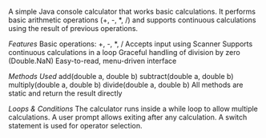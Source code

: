 A simple Java console calculator that works basic calculations. It performs basic arithmetic operations (+, -, *, /) and supports continuous calculations using the result of previous operations.

*Features*
Basic operations: +, -, *, /
Accepts input using Scanner
Supports continuous calculations in a loop
Graceful handling of division by zero (Double.NaN)
Easy-to-read, menu-driven interface

*Methods Used*
add(double a, double b)
subtract(double a, double b)
multiply(double a, double b)
divide(double a, double b)
All methods are static and return the result directly

*Loops & Conditions*
The calculator runs inside a while loop to allow multiple calculations.
A user prompt allows exiting after any calculation.
A switch statement is used for operator selection.

